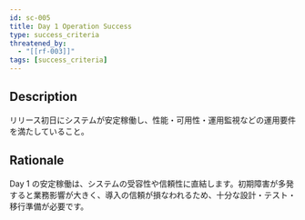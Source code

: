 ```yaml
---
id: sc-005
title: Day 1 Operation Success
type: success_criteria
threatened_by:
  - "[[rf-003]]"
tags: [success_criteria]
---
```


## Description
リリース初日にシステムが安定稼働し、性能・可用性・運用監視などの運用要件を満たしていること。

## Rationale
Day 1 の安定稼働は、システムの受容性や信頼性に直結します。初期障害が多発すると業務影響が大きく、導入の信頼が損なわれるため、十分な設計・テスト・移行準備が必要です。